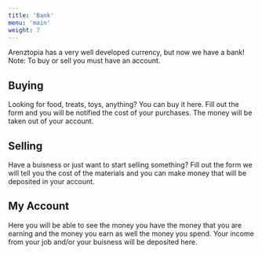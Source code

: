 ```yaml
---
title: 'Bank'
menu: 'main'
weight: 7
---
```


Arenztopia has a very well developed currency, but now we have a bank! Note: To buy or sell you must have an account.

## Buying
Looking for food, treats, toys, anything? You can buy it here. Fill out the form and you will be notified the cost of your purchases. The money will be taken out of your account.



## Selling
Have a buisness or just want to start selling something? Fill out the form we will tell you the cost of the materials and you can make money that will be deposited in your account.



## My Account

Here you will be able to see the money you have the money that you are earning and the money you earn as well the money you spend. Your income from your job and/or your buisness will be deposited here.
